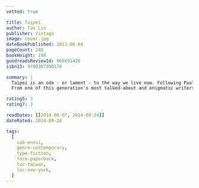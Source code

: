 ```yaml
---
vetted: true

title: Taipei
author: Tao Lin
publisher: Vintage
image: cover.jpg
dateBookPublished: 2013-06-04
pageCount: 248
bookHeight: 198
goodreadsReviewId: 960691426
isbn13: 9780307950178

summary: |
  Taipei is an ode - or lament - to the way we live now. Following Paul from New York, where he comically navigates Manhattan's art and literary scenes, to Taipei, Taiwan, where he confronts his family's roots, we see one relationship fail, while another is born on the internet and blooms into an unexpected wedding in Las Vegas.
  From one of this generation's most talked-about and enigmatic writers comes a deeply personal and uncompromising novel about memory, love, and what it means to be alive.

rating5: 3
rating7: 3

readDates: [[2014-06-07, 2014-09-24]]
dateRated: 2014-09-24

tags:
  [
    sub-ennui,
    genre-contemporary,
    type-fiction,
    form-paperback,
    loc-taiwan,
    loc-new-york,
  ]
---
```

